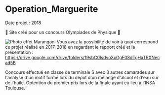 # Operation_Marguerite
Date projet : 2018

🔬 Site créé pour un concours Olympiades de Physique 🌻

![Photo effet Marangoni](https://zupimages.net/up/20/18/3y7b.jpg)
Vous avez la possibilité de voir à quoi correspond ce projet réalisé en 2017-2018 en regardant le rapport créé et la présentation : https://drive.google.com/drive/folders/19sbC0IsdvoXxGgF08dTgHaTRXNecad5B

Concours effectué en classe de terminale S avec 3 autres camarades sur l'analyse d'un motif formé lors du dépot d'un mélange d'alcool et d'eau sur de l'huile. Optention du premier prix lors de la finale ayant eu lieu à l'INSA Toulouse.
